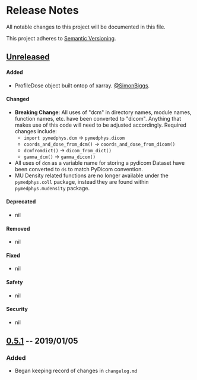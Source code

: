 # Release Notes
All notable changes to this project will be documented in this file.

This project adheres to [Semantic Versioning](https://semver.org/spec/v2.0.0.html).

## [Unreleased]
#### Added
- ProfileDose object built ontop of xarray. [@SimonBiggs](https://github.com/SimonBiggs).

#### Changed
- **Breaking Change**: All uses of "dcm" in directory names, module names, function names, etc.
  have been converted to "dicom". Anything that makes use of this code will need to be
  adjusted accordingly. Required changes include:
    - `import pymedphys.dcm`       &rightarrow; `pymedphys.dicom`
    - `coords_and_dose_from_dcm()` &rightarrow; `coords_and_dose_from_dicom()`
    - `dcmfromdict()`              &rightarrow; `dicom_from_dict()`
    - `gamma_dcm()`                &rightarrow; `gamma_dicom()`
- All uses of `dcm` as a variable name for storing a pydicom Dataset have been converted to `ds` to
  match PyDicom convention.
- MU Density related functions are no longer available under the `pymedphys.coll` package, instead they are found within `pymedphys.mudensity` package.

#### Deprecated
- nil

#### Removed
- nil

#### Fixed
- nil

#### Safety
- nil

#### Security
- nil


## [0.5.1] -- 2019/01/05
### Added
- Began keeping record of changes in `changelog.md`


[Unreleased]: https://github.com/pymedphys/pymedphys/compare/v0.5.1...master
[0.5.1]: https://github.com/pymedphys/pymedphys/compare/v0.4.3...v0.5.1

